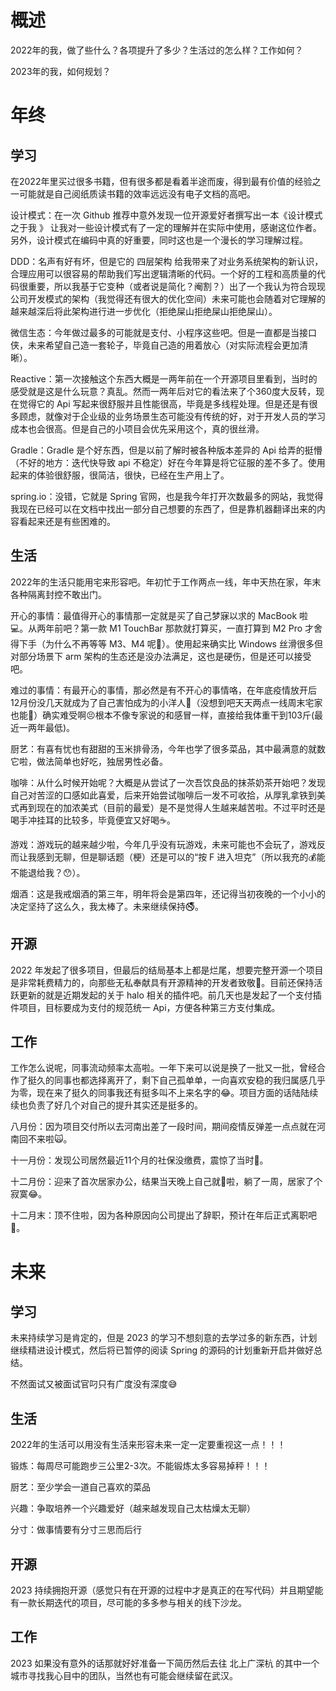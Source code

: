 
# 概述

2022年的我，做了些什么？各项提升了多少？生活过的怎么样？工作如何？

2023年的我，如何规划？

# 年终

## 学习

在2022年里买过很多书籍，但有很多都是看着半途而废，得到最有价值的经验之一可能就是自己阅纸质读书籍的效率远远没有电子文档的高吧。

设计模式：在一次 Github 推荐中意外发现一位开源爱好者撰写出一本《设计模式之于我 》 让我对一些设计模式有了一定的理解并在实际中使用，感谢这位作者。另外，设计模式在编码中真的好重要，同时这也是一个漫长的学习理解过程。

DDD：名声有好有坏，但是它的 四层架构 给我带来了对业务系统架构的新认识，合理应用可以很容易的帮助我们写出逻辑清晰的代码。一个好的工程和高质量的代码很重要，所以我基于它变种（或者说是简化？阉割？）出了一个我认为符合现现公司开发模式的架构（我觉得还有很大的优化空间）未来可能也会随着对它理解的越来越深后将此架构进行进一步优化（拒绝屎山拒绝屎山拒绝屎山）。

微信生态：今年做过最多的可能就是支付、小程序这些吧。但是一直都是当接口侠，未来希望自己造一套轮子，毕竟自己造的用着放心（对实际流程会更加清晰）。

Reactive：第一次接触这个东西大概是一两年前在一个开源项目里看到，当时的感受就是这是什么玩意？真乱。然而一两年后对它的看法来了个360度大反转，现在觉得它的 Api 写起来很舒服并且性能很高，毕竟是多线程处理。但是还是有很多顾虑，就像对于企业级的业务场景生态可能没有传统的好，对于开发人员的学习成本也会很高。但是自己的小项目会优先采用这个，真的很丝滑。

Gradle：Gradle 是个好东西，但是以前了解时被各种版本差异的 Api 给弄的挺懵（不好的地方：迭代快导致 api 不稳定）好在今年算是将它征服的差不多了。使用起来的体验很舒服，很简洁，很快，已经在生产用上了。

spring.io：没错，它就是 Spring 官网，也是我今年打开次数最多的网站，我觉得我现在已经可以在文档中找出一部分自己想要的东西了，但是靠机器翻译出来的内容看起来还是有些困难的。

## 生活

2022年的生活只能用宅来形容吧。年初忙于工作两点一线，年中天热在家，年末各种隔离封控不敢出门。

开心的事情：最值得开心的事情那一定就是买了自己梦寐以求的 MacBook 啦💻。从两年前吧？第一款 M1 TouchBar 那款就打算买，一直打算到 M2 Pro 才舍得下手（为什么不再等等 M3、M4 呢🤔）。使用起来确实比 Windows 丝滑很多但对部分场景下 arm 架构的生态还是没办法满足，这也是硬伤，但是还可以接受吧。

难过的事情：有最开心的事情，那必然是有不开心的事情咯，在年底疫情放开后12月份没几天就成为了自己害怕成为的小洋人🐑（没想到吧天天两点一线周末宅家也能🐑）确实难受啊😣根本不像专家说的和感冒一样，直接给我体重干到103斤(最近一两年最低)。

厨艺：有喜有忧也有甜甜的玉米排骨汤，今年也学了很多菜品，其中最满意的就数它啦，做法简单也好吃，独居男性必备。

咖啡：从什么时候开始呢？大概是从尝试了一次吾饮良品的抹茶奶茶开始吧？发现自己对苦涩的口感如此喜爱，后来开始尝试咖啡后一发不可收拾，从厚乳拿铁到美式再到现在的加浓美式（目前的最爱）是不是觉得人生越来越苦啦。不过平时还是喝手冲挂耳的比较多，毕竟便宜又好喝☕️。

游戏：游戏玩的越来越少啦，今年几乎没有玩游戏，未来可能也不会玩了，游戏反而让我感到无聊，但是聊话题（梗）还是可以的“按 F 进入坦克”（所以我充的💰能不能退给我？😯）。

烟酒：这是我戒烟酒的第三年，明年将会是第四年，还记得当初夜晚的一个小小的决定坚持了这么久，我太棒了。未来继续保持🚭。

## 开源

2022 年发起了很多项目，但最后的结局基本上都是烂尾，想要完整开源一个项目是非常耗费精力的，向那些无私奉献具有开源精神的开发者致敬🫡。目前还保持活跃更新的就是近期发起的关于 halo 相关的插件吧。前几天也是发起了一个支付插件项目，目标要成为支付的规范统一 Api，方便各种第三方支付集成。

## 工作

工作怎么说呢，同事流动频率太高啦。一年下来可以说是换了一批又一批，曾经合作了挺久的同事也都选择离开了，剩下自己孤单单，一向喜欢安稳的我归属感几乎为零，现在来了挺久的同事我还有挺多叫不上来名字的😂。项目方面的话陆陆续续也负责了好几个对自己的提升其实还是挺多的。

八月份：因为项目交付所以去河南出差了一段时间，期间疫情反弹差一点点就在河南回不来啦🙀。

十一月份：发现公司居然最近11个月的社保没缴费，震惊了当时🤯。

十二月份：迎来了首次居家办公，结果当天晚上自己就🐑啦，躺了一周，居家了个寂寞😂。

十二月末：顶不住啦，因为各种原因向公司提出了辞职，预计在年后正式离职吧👋。

# 未来

## 学习

未来持续学习是肯定的，但是 2023 的学习不想刻意的去学过多的新东西，计划继续精进设计模式，然后将已暂停的阅读 Spring 的源码的计划重新开启并做好总结。

不然面试又被面试官叼只有广度没有深度😅

## 生活

2022年的生活可以用没有生活来形容未来一定一定要重视这一点！！！

锻炼：每周尽可能跑步三公里2-3次。不能锻炼太多容易掉秤！！！

厨艺：至少学会一道自己喜欢的菜品

兴趣：争取培养一个兴趣爱好（越来越发现自己太枯燥太无聊）

分寸：做事情要有分寸三思而后行

## 开源

2023 持续拥抱开源（感觉只有在开源的过程中才是真正的在写代码）并且期望能有一款长期迭代的项目，尽可能的多多参与相关的线下沙龙。

## 工作

2023 如果没有意外的话那就好好准备一下简历然后去往 北上广深杭 的其中一个城市寻找我心目中的团队，当然也有可能会继续留在武汉。